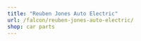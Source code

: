 ```yaml
---
title: "Reuben Jones Auto Electric"
url: /falcon/reuben-jones-auto-electric/
shop: car parts
---
```

